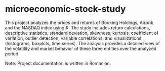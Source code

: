 # microeconomic-stock-study

This project analyzes the prices and returns of Booking Holdings, Airbnb, and the NASDAQ index using R. The study includes return calculations, descriptive statistics, standard deviation, skewness, kurtosis, coefficient of variation, outlier detection, variable correlations, and visualizations (histograms, boxplots, time series). The analysis provides a detailed view of the volatility and market behavior of these three entities over the analyzed period.

Note: Project documentation is written in Romanian.
